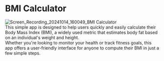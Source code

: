# BMI Calculator
![Screen_Recording_20241014_160049_BMI Calculator](https://github.com/user-attachments/assets/2162abb9-e2fd-44dc-9099-2a881311668a)  
This simple app is designed to help users quickly and easily calculate their Body Mass Index (BMI), a widely used metric that estimates body fat based on an individual's weight and height.  
Whether you're looking to monitor your health or track fitness goals, this app offers a user-friendly interface for anyone to compute their BMI in just a few simple steps.
